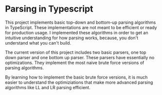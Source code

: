 # Parsing in Typescript

This project implements basic top-down and bottom-up parsing algorithms in TypeScript. These implementations are not meant to be efficient or ready for production usage. I implemented these algorithms in order to get an intuitive understanding for how parsing works, because, you don't understand what you can't build.

The current version of this project includes two basic parsers, one top down parser and one bottom up parser. These parsers have essentially no optimizations. They implement the most naive brute force versions of parsing algorithms.

By learning how to implement the basic brute force versions, it is much easier to understand the optimiziations that make more advanced parsing algorithms like LL and LR parsing efficient.
